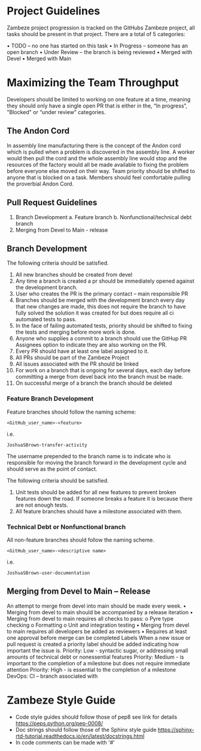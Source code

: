 # Project Guidelines

Zambeze project progression is tracked on the GitHubs Zambeze project, all
tasks should be present in that project.  There are a total of 5 categories:

•	TODO – no one has started on this task
•	In Progress – someone has an open branch
•	Under Review – the branch is being reviewed
•	Merged with Devel
•	Merged with Main

# Maximizing the Team Throughput

Developers should be limited to working on one feature at a time, meaning they
should only have a single open PR that is either in the, “In progress”,
"Blocked" or “under review” categories.

## The Andon Cord

In assembly line manufacturing there is the concept of the Andon cord which is
pulled when a problem is discovered in the assembly line. A worker would then
pull the cord and the whole assembly line would stop and the resources of the
factory would all be made available to fixing the problem before everyone else
moved on their way.  Team priority should be shifted to anyone that is blocked
on a task. Members should feel comfortable pulling the proverbial Andon Cord.

## Pull Request Guidelines

1.	Branch Development
	a.	Feature branch
	b.	Nonfunctional/technical debt branch
2.	Merging from Devel to Main - release

## Branch Development

The following criteria should be satisfied.

1.	All new branches should be created from devel
2.	Any time a branch is created a pr should be immediately opened against the development branch.
3.	User who creates the PR is the primary contact – main responsible PR
4.	Branches should be merged with the development branch every day that new changes are made, this does not require the branch to have fully solved the solution it was created for but does require all ci automated tests to pass.
5.	In the face of failing automated tests, priority should be shifted to fixing the tests and merging before more work is done.
6.	Anyone who supplies a commit to a branch should use the GitHup PR Assignees option to indicate they are also working on the PR.
7.	Every PR should have at least one label assigned to it.
8.	All PRs should be part of the Zambeze Project
9.	All issues associated with the PR should be linked
10.	For work on a branch that is ongoing for several days, each day before committing a merge from devel back into the branch must be made.
11.	On successful merge of a branch the branch should be deleted

### Feature Branch Development

Feature branches should follow the naming scheme:
```
<GitHub_user_name>-<feature>
```
i.e.
```
JoshuaSBrown-transfer-activity
```

The username prepended to the branch name is to indicate who is responsible for
moving the branch forward in the development cycle and should serve as the
point of contact.

The following criteria should be satisfied.
1.	Unit tests should be added for all new features to prevent broken features down the road. If someone breaks a feature it is because there are not enough tests.
2.	All feature branches should have a milestone associated with them.

### Technical Debt or Nonfunctional branch

All non-feature branches should follow the naming scheme.
```
<GitHub_user_name>-<descriptive name>
```
i.e.
```
JoshuaSBrown-user-documentation
```

## Merging from Devel to Main – Release

An attempt to merge from devel into main should be made every week.
•	Merging from devel to main should be accompanied by a release iteration
•	Merging from devel to main requires all checks to pass:
o	Pyre type checking
o	Formatting
o	Unit and integration testing
•	Merging from devel to main requires all developers be added as reviewers
•	Requires at least one approval before merge can be completed
Labels
When a new issue or pull request is created a priority label should be added indicating how important the issue is.
Priority: Low - syntactic sugar, or addressing small amounts of technical debt or nonessential features
Priority: Medium - is important to the completion of a milestone but does not require immediate attention
Priority: High - is essential to the completion of a milestone
DevOps: CI – branch associated with 

# Zambeze Style Guide

* Code style guides should follow those of pep8 see link for details https://peps.python.org/pep-0008/
* Doc strings should follow those of the Sphinx style guide https://sphinx-rtd-tutorial.readthedocs.io/en/latest/docstrings.html
* In code comments can be made with '#'
